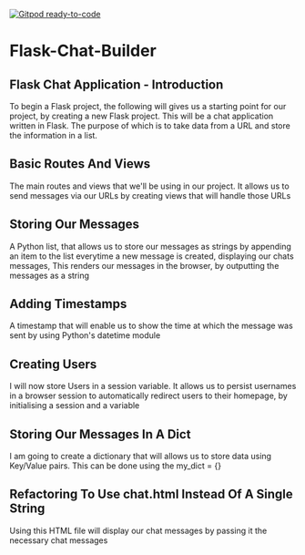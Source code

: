 [![Gitpod ready-to-code](https://img.shields.io/badge/Gitpod-ready--to--code-blue?logo=gitpod)](https://gitpod.io/#https://github.com/Benjamin144/Flask-Chat-Builder)

# Flask-Chat-Builder

##  Flask Chat Application - Introduction
To begin a Flask project, the following will gives us a starting point for our project, by creating a new Flask project.
This will be a chat application written in Flask. The purpose of which is to take data from a URL and store the information in a list.

## Basic Routes And Views
The main routes and views that we'll be using in our project. It allows us to send messages via our URLs by creating views that will handle those URLs

## Storing Our Messages
A Python list, that allows us to store our messages as strings by appending an item to the list everytime a new message is created, displaying our chats messages, 
This renders our messages in the browser, by outputting the messages as a string

## Adding Timestamps
A timestamp that will enable us to show the time at which the message was sent by using Python's datetime module

## Creating Users
I will now store Users in a session variable. It allows us to persist usernames in a browser session to automatically redirect users to their homepage, by initialising a session and a variable

## Storing Our Messages In A Dict
I am going to create a dictionary that will allows us to store data using Key/Value pairs. This can be done using the my_dict = {}

## Refactoring To Use chat.html Instead Of A Single String
Using this HTML file will display our chat messages by passing it the necessary chat messages



